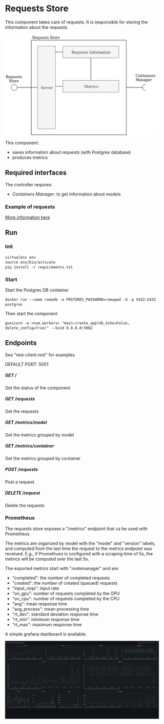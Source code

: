 # Requests Store

This component takes care of requests. It is responsible for storing the information about the requests.

<img src="../../doc/img/RequestsStoreView.png">

This component:

- saves information about requests (with Postgres database)
- produces metrics

## Required interfaces
The controller requires:

- *Containers Manager*: to get information about models


### Example of requests
[More information here](../common/README.md)


## Run
### Init
```
virtualenv env
source env/bin/activate
pip install -r requirements.txt
```
### Start
Start the Postgres DB container
```
docker run --name romadb -e POSTGRES_PASSWORD=romapwd -d -p 5432:5432 postgres
```
Then start the component
```
gunicorn -w <num_workers> "main:create_app(db_echo=False, delete_config=True)" --bind 0.0.0.0:5002
```

## Endpoints
See "rest-client.rest" for examples 

DEFAULT PORT: 5001

##### GET /
Get the status of the component

##### GET /requests
Get the requests

##### GET /metrics/model
Get the metrics grouped by model

##### GET /metrics/container
Get the metrics grouped by container

##### POST /requests
Post a request

##### DELETE /request
Delete the requests


### Prometheus
The requests store exposes a "/metrics" endpoint that ca be used with Prometheus.

The metrics are organized by model with the "model" and "version" labels,
and computed from the last time the request to the metrics endpoint was received.
E.g., if Promethues is configured with a scraping time of 5s, the metrics will be computed over the last 5s.

The exported metrics start with "nodemanager" and are:
- "completed": the number of completed requests
- "created": the number of created (queued) requests
- "input_reqs": input rate
- "on_gpu": number of requests completed by the GPU
- "on_cpu": number of requests completed by the CPU
- "avg": mean response time
- "avg_process": mean processing time
- "rt_dev": standard deviation response time
- "rt_min": minimum response time
- "rt_max": maximum response time

A simple grafana dashboard is available:

![](grafana/dashboard.png)